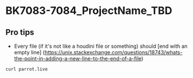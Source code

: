 # BK7083-7084_ProjectName_TBD

## Pro tips
- Every file (if it's not like a houdini file or something) should [end with an empty line] (https://unix.stackexchange.com/questions/18743/whats-the-point-in-adding-a-new-line-to-the-end-of-a-file)


```console
curl parrot.live
```
